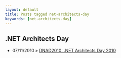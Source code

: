 ```yaml
---
layout: default
title: Posts tagged net-architects-day
keywords: [net-architects-day]
---
```

<h2 class="category">.NET Architects Day</h2>
<ul class="posts">
<li>
<p>
<span class="date">07/11/2010</span> &raquo; 
<a href="/blog/dnad2010-net-architects-day-2010">DNAD2010: .NET Architects Day 2010</a>
</p>
</li> 
</ul>

